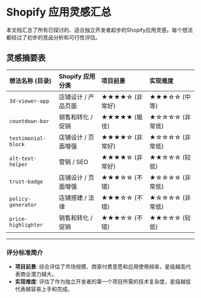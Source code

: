 # Shopify 应用灵感汇总

本文档汇总了所有已探讨的、适合独立开发者起步的Shopify应用灵感。每个想法都经过了初步的竞品分析和可行性评估。

## 灵感摘要表

| 想法名称 (目录) | Shopify 应用分类 | 项目前景 | 实现难度 |
| :--- | :--- | :--- | :--- |
| `3d-viewer-app` | 店铺设计 / 产品页面 | ★★★★☆ (非常好) | ★★★☆☆ (中等) |
| `countdown-bar` | 销售和转化 / 促销 | ★★★★★ (极佳) | ★☆☆☆☆ (非常低) |
| `testimonial-block` | 店铺设计 / 页面增强 | ★★★★☆ (非常好) | ★☆☆☆☆ (非常低) |
| `alt-text-helper` | 营销 / SEO | ★★★★☆ (非常好) | ★★☆☆☆ (较低) |
| `trust-badge` | 店铺设计 / 页面增强 | ★★★☆☆ (不错) | ★☆☆☆☆ (非常低) |
| `policy-generator` | 店铺搭建 / 法律 | ★★★☆☆ (不错) | ★☆☆☆☆ (非常低) |
| `price-highlighter` | 销售和转化 / 促销 | ★★★☆☆ (不错) | ★★☆☆☆ (较低) |

---

### 评分标准简介

*   **项目前景**: 综合评估了市场规模、商家付费意愿和应用使用频率，星级越高代表商业潜力越大。
*   **实现难度**: 评估了作为独立开发者的第一个项目所需的技术复杂度，星级越低代表越容易上手和完成。
